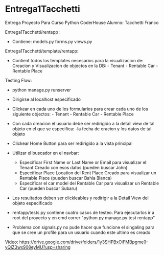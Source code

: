 # Entrega1Tacchetti

Entrega Proyecto Para Curso Python CoderHouse
Alumno: Tacchetti Franco

Entrega1Tacchetti/rentapp :
- Contiene:
    models.py
    forms.py
    views.py

Entrega1Tacchetti/template/rentapp:
- Contient todos los templates necesarios para la visualizacion de:
    Creacion y Visualizacion de objectos en la DB:
        - Tenant
        - Rentable Car
        - Rentable Place

Testing Flow:

- python manage.py runserver
- Dirigirse al localhost especificado
- Clickear en cada uno de los formularios para crear cada uno de los siguiente objectos:
        - Tenant
        - Rentable Car
        - Rentable Place
- Con cada creacion el usuario debe ser redirigido a la detail view de tal objeto en el que se especifica:
    -la fecha de cracion y los datos de tal objeto

- Clickear Home Button para ser redirigido a la vista principal

- Utilizar el buscador en el navbar:
    - Especificar First Name or Last Name or Email para visualizar el Tenant Creado con esos datos (pueden buscar John)
    - Especificar Place Location del Rent Place Creado para visualizar un Rentable Place (pueden buscar Bahía Blanca)
    - Especificar el car model del Rentable Car para visualizar un Rentable Car (pueden buscar Subaru)

- Los resultados deben ser clickleables y redirigir a la Detail View del objeto especificado

- rentapp/tests.py contiene cuatro casos de testeo. Para ejecutarlos ir a root del proyecto y en cmd correr "python.py manage.py test rentapp"

- Problema con signals.py no pude hacer que funcione el singaling para que se cree un profile para un usuario cuando este ultimo es creado

Video: https://drive.google.com/drive/folders/1y3SHPBxOiFMBpgme0-yQiZ3wx908eyMU?usp=sharing

